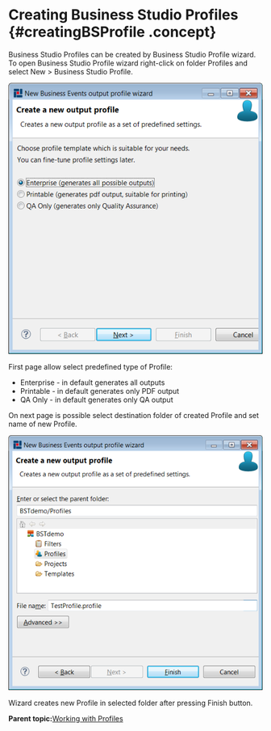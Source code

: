 # Creating Business Studio Profiles {#creatingBSProfile .concept}

Business Studio Profiles can be created by Business Studio Profile wizard. To open Business Studio Profile wizard right-click on folder Profiles and select New \> Business Studio Profile.

![Business Studio Profile wizard](img/createProfileBST.png "Business Studio Profile wizard")

First page allow select predefined type of Profile:

-   Enterprise - in default generates all outputs
-   Printable - in default generates only PDF output
-   QA Only - in default generates only QA output

On next page is possible select destination folder of created Profile and set name of new Profile.

![Business Studio Profile wizard - destination folder and Profile name](img/createProfileBST2.png "Business Studio Profile wizard - destination folder and Profile name")

Wizard creates new Profile in selected folder after pressing Finish button.

**Parent topic:**[Working with Profiles](../../../../modules/titanis/setup/dialogs/workingWithProfile.md)

